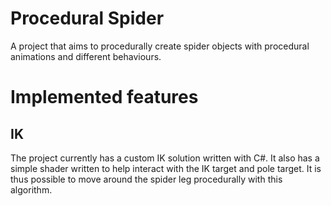 # Procedural Spider
 
A project that aims to procedurally create spider objects with procedural animations and different behaviours.

# Implemented features

## IK

The project currently has a custom IK solution written with C#. It also has a simple shader written to help interact with the IK target and pole target. It is thus possible to move around the spider leg procedurally with this algorithm.



